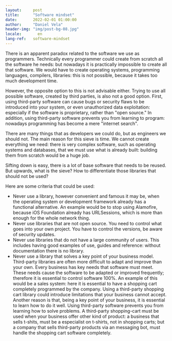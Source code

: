 ```yaml
---
layout:     post
title:      "Software mindset"
date:       2022-02-01 01:00:00
author:     "Daniel Vela"
header-img: "img/post-bg-08.jpg"
locale:       en
lang-ref:   software-mindset
---
```


There is an apparent paradox related to the software we use as programmers. Technically every programmer could create from scratch all the software he needs: but nowadays it is practically impossible to create all that software. We would have to create operating systems, programming languages, compilers, libraries: this is not possible, because it takes too much development time.

However, the opposite option to this is not advisable either. Trying to use all possible software, created by third parties, is also not a good option. First, using third-party software can cause bugs or security flaws to be introduced into your system, or even unauthorized data exploitation: especially if the software is proprietary, rather than "open source." In addition, using third-party software prevents you from learning to program: nowadays programming has become a mere "internet search".

There are many things that as developers we could do, but as engineers we should not. The main reason for this sieve is time. We cannot create everything we need: there is very complex software, such as operating systems and databases, that we must use what is already built: building them from scratch would be a huge job.

Sifting down is easy, there is a lot of base software that needs to be reused. But upwards, what is the sieve? How to differentiate those libraries that should not be used?

Here are some criteria that could be used:
- Never use a library, however convenient and famous it may be, when the operating system or development framework already has a functional alternative. An example would be to stop using Alamofire, because iOS Foundation already has URLSessions, which is more than enough for the whole network thing.
- Never use libraries that are not open source. You need to control what goes into your own project. You have to control the versions, be aware of security updates.
- Never use libraries that do not have a large community of users. This includes having good examples of use, guides and reference: without documentation there is no library.
- Never use a library that solves a key point of your business model. Third-party libraries are often more difficult to adapt and improve than your own. Every business has key needs that software must meet. These needs cause the software to be adapted or improved frequently; therefore it is essential to control software 100%. An example of this would be a sales system: here it is essential to have a shopping cart completely programmed by the company. Using a third-party shopping cart library could introduce limitations that your business cannot accept. Another reason is that, being a key point of your business, it is essential to learn how to do it well. Using third-party software prevents you from learning how to solve problems. A third-party shopping-cart must be used when your business offer other kind of product: a business that sells t-shits, must be a especialist on t-shirts, not in shopping carts; but a company that sells third-party products via an messaging bot, must handle the shopping cart software completely.